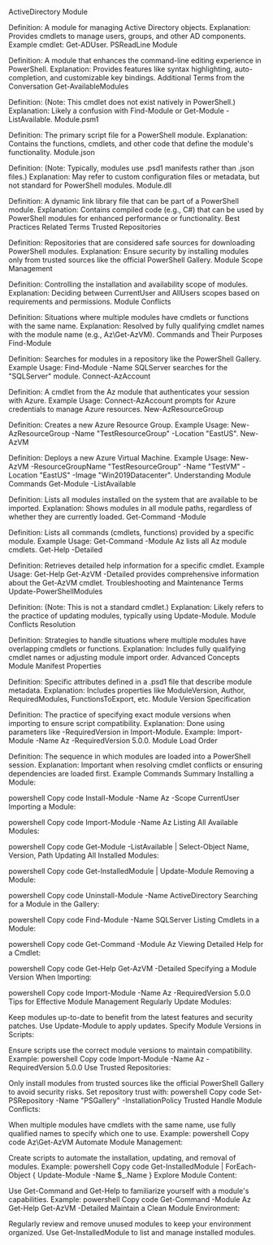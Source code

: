 
ActiveDirectory Module

Definition: A module for managing Active Directory objects.
Explanation: Provides cmdlets to manage users, groups, and other AD components. Example cmdlet: Get-ADUser.
PSReadLine Module

Definition: A module that enhances the command-line editing experience in PowerShell.
Explanation: Provides features like syntax highlighting, auto-completion, and customizable key bindings.
Additional Terms from the Conversation
Get-AvailableModules

Definition: (Note: This cmdlet does not exist natively in PowerShell.)
Explanation: Likely a confusion with Find-Module or Get-Module -ListAvailable.
Module.psm1

Definition: The primary script file for a PowerShell module.
Explanation: Contains the functions, cmdlets, and other code that define the module's functionality.
Module.json

Definition: (Note: Typically, modules use .psd1 manifests rather than .json files.)
Explanation: May refer to custom configuration files or metadata, but not standard for PowerShell modules.
Module.dll

Definition: A dynamic link library file that can be part of a PowerShell module.
Explanation: Contains compiled code (e.g., C#) that can be used by PowerShell modules for enhanced performance or functionality.
Best Practices Related Terms
Trusted Repositories

Definition: Repositories that are considered safe sources for downloading PowerShell modules.
Explanation: Ensure security by installing modules only from trusted sources like the official PowerShell Gallery.
Module Scope Management

Definition: Controlling the installation and availability scope of modules.
Explanation: Deciding between CurrentUser and AllUsers scopes based on requirements and permissions.
Module Conflicts

Definition: Situations where multiple modules have cmdlets or functions with the same name.
Explanation: Resolved by fully qualifying cmdlet names with the module name (e.g., Az\Get-AzVM).
Commands and Their Purposes
Find-Module

Definition: Searches for modules in a repository like the PowerShell Gallery.
Example Usage: Find-Module -Name SQLServer searches for the "SQLServer" module.
Connect-AzAccount

Definition: A cmdlet from the Az module that authenticates your session with Azure.
Example Usage: Connect-AzAccount prompts for Azure credentials to manage Azure resources.
New-AzResourceGroup

Definition: Creates a new Azure Resource Group.
Example Usage: New-AzResourceGroup -Name "TestResourceGroup" -Location "EastUS".
New-AzVM

Definition: Deploys a new Azure Virtual Machine.
Example Usage: New-AzVM -ResourceGroupName "TestResourceGroup" -Name "TestVM" -Location "EastUS" -Image "Win2019Datacenter".
Understanding Module Commands
Get-Module -ListAvailable

Definition: Lists all modules installed on the system that are available to be imported.
Explanation: Shows modules in all module paths, regardless of whether they are currently loaded.
Get-Command -Module <ModuleName>

Definition: Lists all commands (cmdlets, functions) provided by a specific module.
Example Usage: Get-Command -Module Az lists all Az module cmdlets.
Get-Help <CmdletName> -Detailed

Definition: Retrieves detailed help information for a specific cmdlet.
Example Usage: Get-Help Get-AzVM -Detailed provides comprehensive information about the Get-AzVM cmdlet.
Troubleshooting and Maintenance Terms
Update-PowerShellModules

Definition: (Note: This is not a standard cmdlet.)
Explanation: Likely refers to the practice of updating modules, typically using Update-Module.
Module Conflicts Resolution

Definition: Strategies to handle situations where multiple modules have overlapping cmdlets or functions.
Explanation: Includes fully qualifying cmdlet names or adjusting module import order.
Advanced Concepts
Module Manifest Properties

Definition: Specific attributes defined in a .psd1 file that describe module metadata.
Explanation: Includes properties like ModuleVersion, Author, RequiredModules, FunctionsToExport, etc.
Module Version Specification

Definition: The practice of specifying exact module versions when importing to ensure script compatibility.
Explanation: Done using parameters like -RequiredVersion in Import-Module. Example: Import-Module -Name Az -RequiredVersion 5.0.0.
Module Load Order

Definition: The sequence in which modules are loaded into a PowerShell session.
Explanation: Important when resolving cmdlet conflicts or ensuring dependencies are loaded first.
Example Commands Summary
Installing a Module:

powershell
Copy code
Install-Module -Name Az -Scope CurrentUser
Importing a Module:

powershell
Copy code
Import-Module -Name Az
Listing All Available Modules:

powershell
Copy code
Get-Module -ListAvailable | Select-Object Name, Version, Path
Updating All Installed Modules:

powershell
Copy code
Get-InstalledModule | Update-Module
Removing a Module:

powershell
Copy code
Uninstall-Module -Name ActiveDirectory
Searching for a Module in the Gallery:

powershell
Copy code
Find-Module -Name SQLServer
Listing Cmdlets in a Module:

powershell
Copy code
Get-Command -Module Az
Viewing Detailed Help for a Cmdlet:

powershell
Copy code
Get-Help Get-AzVM -Detailed
Specifying a Module Version When Importing:

powershell
Copy code
Import-Module -Name Az -RequiredVersion 5.0.0
Tips for Effective Module Management
Regularly Update Modules:

Keep modules up-to-date to benefit from the latest features and security patches.
Use Update-Module to apply updates.
Specify Module Versions in Scripts:

Ensure scripts use the correct module versions to maintain compatibility.
Example:
powershell
Copy code
Import-Module -Name Az -RequiredVersion 5.0.0
Use Trusted Repositories:

Only install modules from trusted sources like the official PowerShell Gallery to avoid security risks.
Set repository trust with:
powershell
Copy code
Set-PSRepository -Name "PSGallery" -InstallationPolicy Trusted
Handle Module Conflicts:

When multiple modules have cmdlets with the same name, use fully qualified names to specify which one to use.
Example:
powershell
Copy code
Az\Get-AzVM
Automate Module Management:

Create scripts to automate the installation, updating, and removal of modules.
Example:
powershell
Copy code
Get-InstalledModule | ForEach-Object { Update-Module -Name $_.Name }
Explore Module Content:

Use Get-Command and Get-Help to familiarize yourself with a module's capabilities.
Example:
powershell
Copy code
Get-Command -Module Az
Get-Help Get-AzVM -Detailed
Maintain a Clean Module Environment:

Regularly review and remove unused modules to keep your environment organized.
Use Get-InstalledModule to list and manage installed modules.